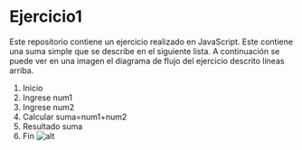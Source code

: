 # Ejercicio1
Este repositorio contiene un ejercicio realizado en JavaScript. Este contiene una suma simple que se describe en el siguiente lista. A continuación se puede ver en una imagen el diagrama de flujo del ejercicio descrito líneas arriba.

1. Inicio
2. Ingrese num1
3. Ingrese num2
4. Calcular suma=num1+num2
5. Resultado suma
6. Fin
![alt](http://4.1m.yt/R4Pa9ct.jpg)